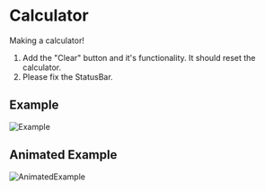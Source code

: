 # Calculator
Making a calculator!
1. Add the "Clear" button and it's functionality. It should reset the calculator.
2. Please fix the StatusBar.
## Example
![Example](https://github.com/rep-ai/Calculator/blob/master/screenshots/example.jpg?raw=true)
## Animated Example
![AnimatedExample](https://j.gifs.com/YvpRYA.gif)
